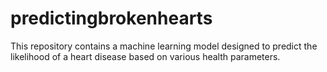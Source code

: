 # predictingbrokenhearts
This repository contains a machine learning model designed to predict the likelihood of a heart disease based on various health parameters. 
